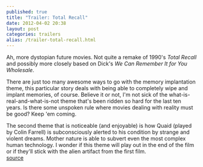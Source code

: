 ```yaml
---
published: true
title: "Trailer: Total Recall"
date: 2012-04-02 20:38
layout: post
categories: trailers
alias: /trailer-total-recall.html
---
```

Ah, more dystopian future movies. Not quite a remake of 1990&apos;s *Total Recall* and possibly more closely based on Dick&apos;s *We Can Remember It for You Wholesale*.

There are just too many awesome ways to go with the memory implantation theme, this particular story deals with being able to completely wipe and implant memories, of course. Believe it or not, I&apos;m not sick of the what-is-real-and-what-is-not theme that&apos;s been ridden so hard for the last ten years. Is there some unspoken rule where movies dealing with reality must be good? Keep &apos;em coming.

The second theme that is noticeable (and enjoyable) is how Quaid (played by Colin Farrell) is subconsciously alerted to his condition by strange and violent dreams. Mother nature is able to subvert even the most complex human technology. I wonder if this theme will play out in the end of the film or if they&apos;ll stick with the alien artifact from the first film.
<br /><a href="http://trailers.apple.com/trailers/sony_pictures/totalrecall/">source</a>
